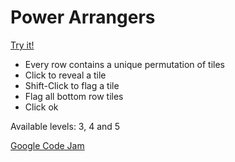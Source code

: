 # Power Arrangers

[Try it!](https://christernilsson.github.io/Lab/2019/042-PowerArrangers/index.html)

*	Every row contains a unique permutation of tiles
*	Click to reveal a tile
*	Shift-Click to flag a tile
*	Flag all bottom row tiles
*	Click ok

Available levels: 3, 4 and 5

[Google Code Jam](https://codingcompetitions.withgoogle.com/codejam/round/00000000000516b9/0000000000134e91)
